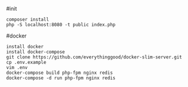 #init

    composer install
    php -S localhost:8080 -t public index.php
    
#docker

    install docker
    install docker-compose
    git clone https://github.com/everythinggood/docker-slim-server.git
    cp .env.example
    vim .env
    docker-compose build php-fpm nginx redis
    docker-compose -d run php-fpm nginx redis
